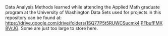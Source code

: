 # 
Data Analysis Methods learned while attending the Applied Math graduate program at the University of Washington
Data Sets used for projects in this repository can be found at: https://drive.google.com/drive/folders/1SQ77P5t5RUWCSucmk4jPFbufFMX8VrJG. Some are just too large to store here. 
